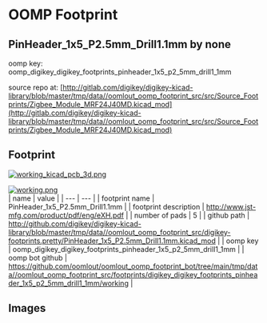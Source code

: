 # OOMP Footprint  
## PinHeader_1x5_P2.5mm_Drill1.1mm  by none  
  
oomp key: oomp_digikey_digikey_footprints_pinheader_1x5_p2_5mm_drill1_1mm  
  
source repo at: [http://gitlab.com/digikey/digikey-kicad-library/blob/master/tmp/data//oomlout_oomp_footprint_src/src/Source_Footprints/Zigbee_Module_MRF24J40MD.kicad_mod](http://gitlab.com/digikey/digikey-kicad-library/blob/master/tmp/data//oomlout_oomp_footprint_src/src/Source_Footprints/Zigbee_Module_MRF24J40MD.kicad_mod)  
## Footprint  
  
[![working_kicad_pcb_3d.png](working_kicad_pcb_3d_600.png)](working_kicad_pcb_3d.png)  
  
[![working.png](working_600.png)](working.png)  
| name | value | 
| --- | --- | 
| footprint name | PinHeader_1x5_P2.5mm_Drill1.1mm | 
| footprint description | http://www.jst-mfg.com/product/pdf/eng/eXH.pdf | 
| number of pads | 5 | 
| github path | http://github.com/digikey/digikey-kicad-library/blob/master/tmp/data//oomlout_oomp_footprint_src/digikey-footprints.pretty/PinHeader_1x5_P2.5mm_Drill1.1mm.kicad_mod | 
| oomp key | oomp_digikey_digikey_footprints_pinheader_1x5_p2_5mm_drill1_1mm | 
| oomp bot github | https://github.com/oomlout/oomlout_oomp_footprint_bot/tree/main/tmp/data//oomlout_oomp_footprint_src/footprints/digikey_digikey_footprints_pinheader_1x5_p2_5mm_drill1_1mm/working | 
## Images  
